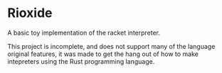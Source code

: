 # Rioxide

A basic toy implementation of the racket interpreter.

This project is incomplete, and does not support many of the language original features, it was made
to get the hang out of how to make intepreters using the Rust programming language.
